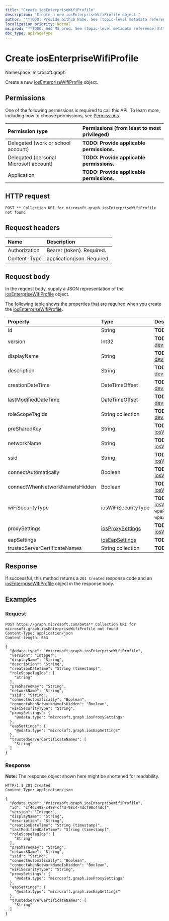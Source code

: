 ```yaml
---
title: "Create iosEnterpriseWifiProfile"
description: "Create a new iosEnterpriseWifiProfile object."
author: "**TODO: Provide Github Name. See [topic-level metadata reference](https://msgo.azurewebsites.net/add/document/guidelines/metadata.html#topic-level-metadata)**"
localization_priority: Normal
ms.prod: "**TODO: Add MS prod. See [topic-level metadata reference](https://msgo.azurewebsites.net/add/document/guidelines/metadata.html#topic-level-metadata)**"
doc_type: apiPageType
---
```


# Create iosEnterpriseWifiProfile
Namespace: microsoft.graph

Create a new [iosEnterpriseWifiProfile](../resources/iosenterprisewifiprofile.md) object.

## Permissions
One of the following permissions is required to call this API. To learn more, including how to choose permissions, see [Permissions](/graph/permissions-reference).

|Permission type|Permissions (from least to most privileged)|
|:---|:---|
|Delegated (work or school account)|**TODO: Provide applicable permissions.**|
|Delegated (personal Microsoft account)|**TODO: Provide applicable permissions.**|
|Application|**TODO: Provide applicable permissions.**|

## HTTP request

<!-- {
  "blockType": "ignored"
}
-->
``` http
POST ** Collection URI for microsoft.graph.iosEnterpriseWifiProfile not found
```

## Request headers
|Name|Description|
|:---|:---|
|Authorization|Bearer {token}. Required.|
|Content-Type|application/json. Required.|

## Request body
In the request body, supply a JSON representation of the [iosEnterpriseWifiProfile](../resources/iosenterprisewifiprofile.md) object.

The following table shows the properties that are required when you create the [iosEnterpriseWifiProfile](../resources/iosenterprisewifiprofile.md).

|Property|Type|Description|
|:---|:---|:---|
|id|String|**TODO: Add Description** Inherited from [entity](../resources/entity.md)|
|version|Int32|**TODO: Add Description** Inherited from [deviceManagementResourceAccessProfileBase](../resources/intune-devicemanagementresourceaccessprofilebase.md)|
|displayName|String|**TODO: Add Description** Inherited from [deviceManagementResourceAccessProfileBase](../resources/intune-devicemanagementresourceaccessprofilebase.md)|
|description|String|**TODO: Add Description** Inherited from [deviceManagementResourceAccessProfileBase](../resources/intune-devicemanagementresourceaccessprofilebase.md)|
|creationDateTime|DateTimeOffset|**TODO: Add Description** Inherited from [deviceManagementResourceAccessProfileBase](../resources/intune-devicemanagementresourceaccessprofilebase.md)|
|lastModifiedDateTime|DateTimeOffset|**TODO: Add Description** Inherited from [deviceManagementResourceAccessProfileBase](../resources/intune-devicemanagementresourceaccessprofilebase.md)|
|roleScopeTagIds|String collection|**TODO: Add Description** Inherited from [deviceManagementResourceAccessProfileBase](../resources/intune-devicemanagementresourceaccessprofilebase.md)|
|preSharedKey|String|**TODO: Add Description** Inherited from [iosWifiProfile](../resources/ioswifiprofile.md)|
|networkName|String|**TODO: Add Description** Inherited from [iosWifiProfile](../resources/ioswifiprofile.md)|
|ssid|String|**TODO: Add Description** Inherited from [iosWifiProfile](../resources/ioswifiprofile.md)|
|connectAutomatically|Boolean|**TODO: Add Description** Inherited from [iosWifiProfile](../resources/ioswifiprofile.md)|
|connectWhenNetworkNameIsHidden|Boolean|**TODO: Add Description** Inherited from [iosWifiProfile](../resources/ioswifiprofile.md)|
|wiFiSecurityType|iosWiFiSecurityType|**TODO: Add Description** Inherited from [iosWifiProfile](../resources/ioswifiprofile.md). Possible values are: `open`, `wpaPersonal`, `wpaEnterprise`, `wep`, `wpa2Enterprise`.|
|proxySettings|[iosProxySettings](../resources/intune-iosproxysettings.md)|**TODO: Add Description** Inherited from [iosWifiProfile](../resources/ioswifiprofile.md)|
|eapSettings|[iosEapSettings](../resources/intune-ioseapsettings.md)|**TODO: Add Description**|
|trustedServerCertificateNames|String collection|**TODO: Add Description**|



## Response

If successful, this method returns a `201 Created` response code and an [iosEnterpriseWifiProfile](../resources/iosenterprisewifiprofile.md) object in the response body.

## Examples

### Request
<!-- {
  "blockType": "request",
  "name": "create_iosenterprisewifiprofile_from_"
}
-->
``` http
POST https://graph.microsoft.com/beta** Collection URI for microsoft.graph.iosEnterpriseWifiProfile not found
Content-Type: application/json
Content-length: 653

{
  "@odata.type": "#microsoft.graph.iosEnterpriseWifiProfile",
  "version": "Integer",
  "displayName": "String",
  "description": "String",
  "creationDateTime": "String (timestamp)",
  "roleScopeTagIds": [
    "String"
  ],
  "preSharedKey": "String",
  "networkName": "String",
  "ssid": "String",
  "connectAutomatically": "Boolean",
  "connectWhenNetworkNameIsHidden": "Boolean",
  "wiFiSecurityType": "String",
  "proxySettings": {
    "@odata.type": "microsoft.graph.iosProxySettings"
  },
  "eapSettings": {
    "@odata.type": "microsoft.graph.iosEapSettings"
  },
  "trustedServerCertificateNames": [
    "String"
  ]
}
```


### Response
**Note:** The response object shown here might be shortened for readability.
<!-- {
  "blockType": "response",
  "truncated": true,
  "@odata.type": "microsoft.graph.iosEnterpriseWifiProfile"
}
-->
``` http
HTTP/1.1 201 Created
Content-Type: application/json

{
  "@odata.type": "#microsoft.graph.iosEnterpriseWifiProfile",
  "id": "cf4dc498-c498-cf4d-98c4-4dcf98c44dcf",
  "version": "Integer",
  "displayName": "String",
  "description": "String",
  "creationDateTime": "String (timestamp)",
  "lastModifiedDateTime": "String (timestamp)",
  "roleScopeTagIds": [
    "String"
  ],
  "preSharedKey": "String",
  "networkName": "String",
  "ssid": "String",
  "connectAutomatically": "Boolean",
  "connectWhenNetworkNameIsHidden": "Boolean",
  "wiFiSecurityType": "String",
  "proxySettings": {
    "@odata.type": "microsoft.graph.iosProxySettings"
  },
  "eapSettings": {
    "@odata.type": "microsoft.graph.iosEapSettings"
  },
  "trustedServerCertificateNames": [
    "String"
  ]
}
```

